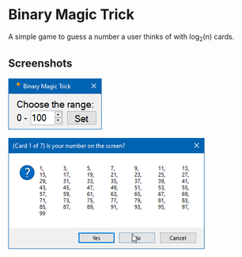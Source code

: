 # Binary Magic Trick

A simple game to guess a number a user thinks of with log<sub>2</sub>(n) cards.

## Screenshots

![Screenshot](media/screenshot.png)

![Gameplay](media/gameplay.gif)
